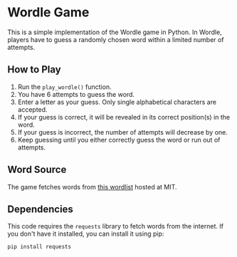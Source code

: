 # Wordle Game

This is a simple implementation of the Wordle game in Python. In Wordle, players have to guess a randomly chosen word within a limited number of attempts.

## How to Play

1. Run the `play_wordle()` function.
2. You have 6 attempts to guess the word.
3. Enter a letter as your guess. Only single alphabetical characters are accepted.
4. If your guess is correct, it will be revealed in its correct position(s) in the word.
5. If your guess is incorrect, the number of attempts will decrease by one.
6. Keep guessing until you either correctly guess the word or run out of attempts.

## Word Source

The game fetches words from [this wordlist](https://www.mit.edu/~ecprice/wordlist.10000) hosted at MIT.

## Dependencies

This code requires the `requests` library to fetch words from the internet. If you don't have it installed, you can install it using pip:

```bash
pip install requests
